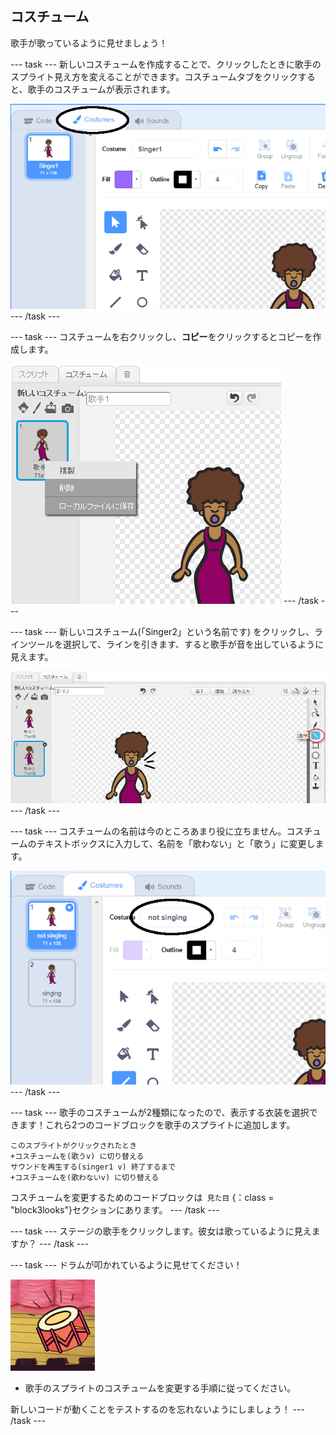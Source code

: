 ## コスチューム

歌手が歌っているように見せましょう！

\--- task \--- 新しいコスチュームを作成することで、クリックしたときに歌手のスプライト見え方を変えることができます。コスチュームタブをクリックすると、歌手のコスチュームが表示されます。

![スクリーンショット](images/band-singer-costume-annotated.png) \--- /task \---

\--- task \--- コスチュームを右クリックし、**コピー**をクリックするとコピーを作成します。

![スクリーンショット](images/band-singer-duplicate.png) \--- /task \---

\--- task \--- 新しいコスチューム(「Singer2」という名前です) をクリックし、ラインツールを選択して、ラインを引きます、すると歌手が音を出しているように見えます。

![スクリーンショット](images/band-singer-click.png) \--- /task \---

\--- task \--- コスチュームの名前は今のところあまり役に立ちません。コスチュームのテキストボックスに入力して、名前を「歌わない」と「歌う」に変更します。

![スクリーンショット](images/band-singer-name-annotated.png) \--- /task \---

\--- task \--- 歌手のコスチュームが2種類になったので、表示する衣装を選択できます！これら2つのコードブロックを歌手のスプライトに追加します。

```blocks3
このスプライトがクリックされたとき
+コスチュームを(歌うv) に切り替える
サウンドを再生する(singer1 v) 終了するまで
+コスチュームを(歌わないv) に切り替える
```

コスチュームを変更するためのコードブロックは` 見た目` {：class = "block3looks"}セクションにあります。 \--- /task \---

\--- task \--- ステージの歌手をクリックします。彼女は歌っているように見えますか？ \--- /task \---

\--- task \--- ドラムが叩かれているように見せてください！

![スクリーンショット](images/band-drum-final.png)

- 歌手のスプライトのコスチュームを変更する手順に従ってください。

新しいコードが動くことをテストするのを忘れないようにしましょう！ \--- /task \---